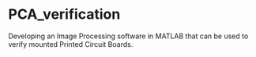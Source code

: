 PCA_verification
================

Developing an Image Processing software in MATLAB that can be used to verify mounted Printed Circuit Boards. 
